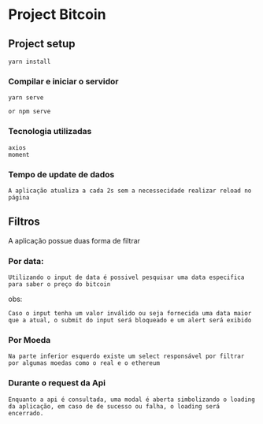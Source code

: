 # Project Bitcoin

## Project setup

```
yarn install
```

### Compilar e iniciar o servidor

```
yarn serve

or npm serve
```

### Tecnologia utilizadas

```
axios
moment
```

### Tempo de update de dados

```
A aplicação atualiza a cada 2s sem a necessecidade realizar reload no página
```

## Filtros

A aplicação possue duas forma de filtrar

### Por data:

```
Utilizando o input de data é possivel pesquisar uma data especifica para saber o preço do bitcoin
```

obs:

```
Caso o input tenha um valor inválido ou seja fornecida uma data maior que a atual, o submit do input será bloqueado e um alert será exibido
```

### Por Moeda

```
Na parte inferior esquerdo existe um select responsável por filtrar por algumas moedas como o real e o ethereum
```

### Durante o request da Api

```
Enquanto a api é consultada, uma modal é aberta simbolizando o loading da aplicação, em caso de de sucesso ou falha, o loading será encerrado.
```
